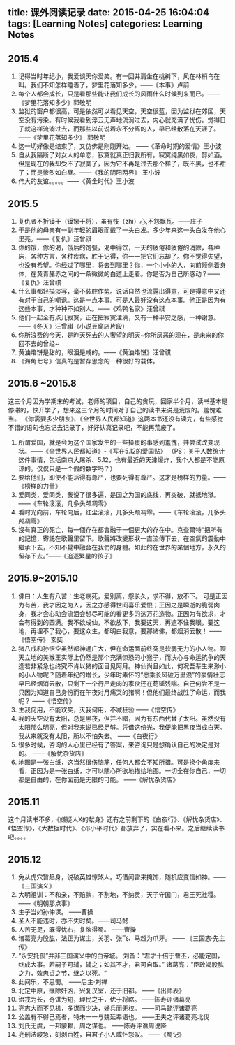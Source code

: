 title: 课外阅读记录
date: 2015-04-25 16:04:04
tags: [Learning Notes]
categories: Learning Notes 
---
## 2015.4

1. 记得当时年纪小，我爱谈天你爱笑。有一回并肩坐在桃树下，风在林梢鸟在叫。我们不知怎样睡着了，梦里花落知多少。——《本事》卢前
2. 每个人都会成长，只是看那些能让我们成长的风雨什么时候到来而已。——《梦里花落知多少》郭敬明
3. 监狱的窗户都很高，可是依然可以看见天空，天空很蓝，因为监狱在郊区，天空没有污染。有时候我看到浮云无声地流淌过去，内心就充满了忧伤。觉得日子就这样流淌过去，而那些以前说着永不分离的人，早已经散落在天涯了。——《梦里花落知多少》 郭敬明
4. 这一切好像是结束了，又仿佛是刚刚开始。 ——《革命时期的爱情》王小波
5. 自从我隔断了对女人的单恋，寂寞就真正归我所有。寂寞纯黑如夜，醇如酒。但是现在的我却受不了寂寞了，因为它不再是过去那个样子，既不黑，也不甜了；而是惨烈如白昼。——《我的阴阳两界》 王小波
6. 伟大的友谊。。。。。——《黄金时代》王小波 
 
## 2015.5

1. 复仇者不折镆干（镆铘干将），虽有忮（zhi）心,不怨飘瓦。——庄子
2. 于是他的母亲有一副年轻的眉眼而戴了一头白发。多少年来这一头白发在他心里亮。——《复仇》汪曾祺
3. 你的饿，你的渴，饿后的饱餐，渴中得饮，一天的疲倦和疲倦的消除，各种床，各种方言，各种疾病，胜于记得，你一一把它们忘却了。你不觉得失望，也没有希望。你经过了哪里，将去到哪里？你，一个小小的人，向前倾侧着身体，在黄青赭赤之间的一条微微的白道上走着。你是否为自己所感动？——《复仇》汪曾祺 
4. 什么事都轻描淡写，毫不装腔作势。说话自然也流露出得意，可是得意中又还有对于自己的嘲讽。这是一点本事。可是人最好没有这点本事。他正是因为有这些本事，才种种不如别人。——《鸡鸭名家》汪曾祺
5. 他们一起全有点儿寂寞，正在把寂寞注满，又有一种平安之感，一种谢意。——《冬天》汪曾祺（小说豆腐店片段）
6. 你所浪费的今天，是昨天死去的人奢望的明天~你所厌恶的现在，是未来的你回不去的曾经~
7. 黄油烙饼是甜的，眼泪是咸的。——《黄油烙饼》汪曾祺
8. 《海角七号》信真的是暂存思念的一种很好的载体。

## 2015.6 ~2015.8

这三个月因为学期末的考试，老师的项目，自己的贪玩，回家半个月，读书基本是停滞的，快开学了，想来这三个月的时间对于自己的读书来说是荒废的。羞愧难当。
《你需要多少朋友》、《全世界人民都知道》这两本书还没有读完，有些感觉不错的语句也忘记去记录了，好好认真记录吧，不能再荒废了。
1. 所谓爱国，就是会为这个国家发生的一些操蛋的事感到羞愧，并尝试改变现状。——《全世界人民都知道》-《写在5.12的爱国贴》
（PS：关于人数统计这件事情，包括南京大屠杀、5.12，也有最近的天津爆炸，我个人都是不能原谅的。仅仅只是一个假的数字吗？） 
2. 要给他们，即使不能活得有尊严，也要死得有尊严。这才是榜样的力量。——《榜样的力量》
3. 爱同类，爱同类，我说了很多遍，是国之为国的底线，再突破，就抵地狱。——《车轮滚滚，几多头颅凋零》
4. 看时光向前，车轮向后，红尘滚滚，几多头颅凋零。——《车轮滚滚，几多头颅凋零》 
5. 沒有真正的死亡，每一個存在都會融于一個更大的存在中。克查爾特“把所有的記憶，寄託在歌聲里留下。歌聲將改變形狀一直流傳下去，在空氣的震動中繼承下去，不知不覺中融合在我們的身體。如此的在世界的某個地方，永久的留存下去。”——《追逐繁星的孩子》
 
## 2015.9~2015.10

1. 佛曰：人生有八苦：生老病死，爱别离，怨长久，求不得，放不下。 可是正因为有苦，我才因之为人，因之亦感得世间喜乐爱恨；正因之是瞬逝的脆弱肉身，我才会心动会流泪会想尽可能的看更多的这万花造物。正因为有欲求，才会有得到的圆满。我不欲成仙，不欲放下，我要这天，再遮不住我眼，要这地，再埋不了我心，要这众生，都明白我意，要那诸佛，都烟消云散！ ——《悟空传》 玄奘
2. 猪八戒和孙悟空虽然都神通广大，但在命运面前终究是软弱无力的小人物。顶天立地的美猴王实际上仍然是那个充满惊恐的小猴子，而决心与命运抗争的天逢若非紧急也终究不肯以猪的面目见阿月。神仙尚且如此，何况吾辈生来渺小的小人物呢？随着年纪的增长，少年时素怀的“愿乘长风破万里浪”的豪情壮志早已经烟消云散，只剩下一个行尸走肉的家伙还在苟延残喘。自己何尝不是一只因为知道自己身份而在午夜对月痛哭的猪啊！但他们最终战胜了命运，而我呢？   ——《悟空传》 
3. 生我何用，不能欢笑，灭我何用，不减狂骄  ——《悟空传》
4. 我的天空没有太阳，总是黑夜，但并不暗，因为有东西代替了太阳。虽然没有太阳那么明亮，但对我来说已经足够。凭借这份光，我便能把黑夜当成白天。我从来就没有太阳，所以不怕失去。               ——《白夜行》
5. 很多时候，咨询的人心里已经有了答案，来咨询只是想确认自己的决定是对的。             ——《解忧杂货店》
6. 地图是一张白纸，这当然很伤脑筋，任何人都会不知所措。可是换个角度来看，正因为是一张白纸，才可以随心所欲地描绘地图。一切全在你自己，一切都是自由的，在你面前是无限的可能。     ——《解忧杂货店》

## 2015.11

这个月读书不多，《嫌疑人X的献身》还有之前剩下的《白夜行》、《解忧杂货店》、《悟空传》，《大数据时代》、《邓小平时代》都放弃了，实在看不来。之后继续读书吧。。。。 

## 2015.12 

1. 免从虎穴暂趋身，说破英雄惊煞人。巧借闻雷来掩饰，随机应变信如神。——《三国演义》
2. 大明祖训：不和亲，不赔款，不割地，不纳贡，天子守国门，君王死社稷。——《明朝那点事》
3. 生子当如孙仲谋。  ——曹操
4. 圣人不能违时，亦不失时矣。——司马懿
5. 人苦无足，既得忧右，复欲得蜀。 ——曹操
6. 诸葛亮为股肱，法正为谋主，关羽、张飞、马超为爪牙。  —— 《三国志·先主传》
7. “永安托孤”并非三国演义中的白帝城。
    刘备：“君才十倍于曹丕，必能定国，终成大事。若嗣子可辅，辅之；如其不才，君可自取。”
    诸葛亮：”臣敢竭股肱之力，效忠贞之节，继之以死。“ 
8. 此间乐，不思蜀。    ——后主·刘禅
9. 北定中原，攘除奸凶，兴复汉室，还于旧都。 ——《出师表》 
10. 治戎为长，奇谋为短，理民之千，优于将略。  ——陈寿评诸葛亮
11. 亮志大而不见机，多谋而少决，好兵而无权。  ——司马懿评诸葛亮
12. 公盖有不得己焉者，特未一一与魏延辈语也。   ——王夫之评诸葛亮北伐
13. 刘氏无虞，一邦蒙赖，周之谋也。  ——陈寿评谯周说降
14. 亮刑法峻急，刻剥百姓，自君子小人咸怀怨叹。 ——《蜀记》 